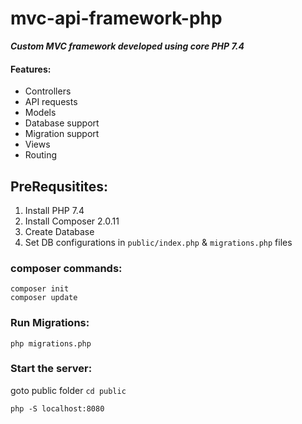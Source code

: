# mvc-api-framework-php

***Custom MVC framework developed using core PHP 7.4***

#### Features:

- Controllers
- API requests
- Models
- Database support
- Migration support
- Views
- Routing

## PreRequsitites:

1. Install PHP 7.4
2. Install Composer 2.0.11
3. Create Database
4. Set DB configurations in `public/index.php` & `migrations.php` files

### composer commands:
```
composer init
composer update
```

### Run Migrations:

```
php migrations.php
```

### Start the server:

goto public folder `cd public`
```
php -S localhost:8080
```


